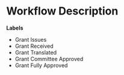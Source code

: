 # Workflow Description
**Labels**
- Grant Issues
- Grant Received
- Grant Translated
- Grant Committee Approved
- Grant Fully Approved

